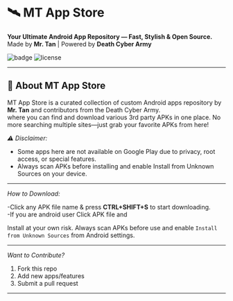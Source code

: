 # 🛰️ MT App Store

**Your Ultimate Android App Repository — Fast, Stylish & Open Source.**  
Made by **Mr. Tan** | Powered by **Death Cyber Army**

![badge](https://img.shields.io/badge/MT--App--Store-%20-black?logo=android&logoColor=green)
![license](https://img.shields.io/github/license/Tan-vai/MT-App-store)

---

## 🧠 About MT App Store

MT App Store is a curated collection of custom Android apps  repository  by **Mr. Tan** and contributors from the Death Cyber Army.  
where you can find and download various 3rd party APKs in one place. No more searching multiple sites—just grab your favorite APKs from here!


*⚠️ Disclaimer:*

- Some apps here are not available on Google Play due to privacy, root access, or special features.
- Always scan APKs before installing and enable Install from Unknown Sources on your device.

---
*How to Download:*

-Click any APK file name & press **CTRL+SHIFT+S** to start downloading.  
-If you are android user Click APK file and 


Install at your own risk. Always scan APKs before use and enable `Install from Unknown Sources` from Android settings.

---
*Want to Contribute?*

1. Fork this repo
2. Add new apps/features
3. Submit a pull request

---





